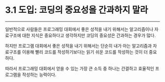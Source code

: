 # 3.1 도입: 코딩의 중요성을 간과하지 말라

<hr/>

일반적으로 사람들은 프로그래밍 대회에서 좋은 성적을 내기 위해서는 알고리즘이나 자료구조에 대한 지식은 중요하다고 생각하지만 코딩의 중요성은 간과하는 경우가 많다.

하지만 프로그램 대회에서 좋은 성적을 내기 위해서는 단순히 내가 아는 알고리즘과 자료구조를 이용해 빨리 코드를 작성하기보다는 읽기 쉬운 코드를 작성하는 것이 더 중요하다.

따라서 프로그래밍 대회에서 얻을 수 있는 가장 큰 소득 중 하나는 간결하고 효율적인 프로그램을 작성하는 능력이다.
